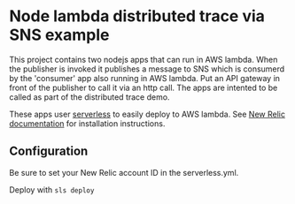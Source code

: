 # Node lambda distributed trace via SNS example

This project contains two nodejs apps that can run in AWS lambda. When the publisher is invoked it publishes a message to SNS which is consumerd by the 'consumer' app also running in AWS lambda. Put an API gateway in front of the publisher to call it via an http call. The apps are intented to be called as part of the distributed trace demo.

These apps user [serverless](https://github.com/serverless/serverless) to easily deploy to AWS lambda. See [New Relic documentation](https://docs.newrelic.com/docs/serverless-function-monitoring/aws-lambda-monitoring/get-started/enable-new-relic-monitoring-aws-lambda#serverless-plugin) for installation instructions. 

## Configuration

Be sure to set your New Relic account ID in the serverless.yml. 

Deploy with `sls deploy`

